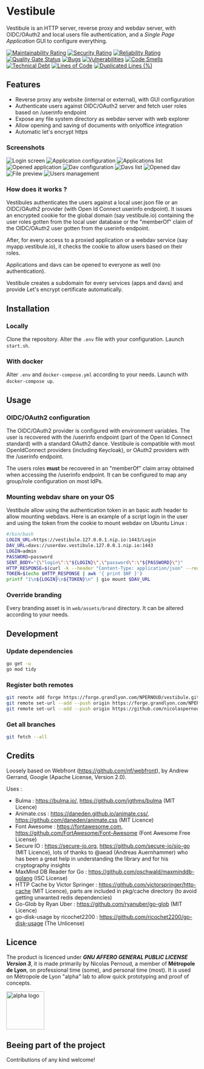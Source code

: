 # Vestibule

Vestibule is an HTTP server, reverse proxy and webdav server, with OIDC/OAuth2 and local users file authentication, and a _Single Page Application_ GUI to configure everything.

[![Maintainability Rating](https://sonarqube.forge.grandlyon.com/api/project_badges/measure?project=vestibule&metric=sqale_rating)](https://sonarqube.forge.grandlyon.com/dashboard?id=vestibule)
[![Security Rating](https://sonarqube.forge.grandlyon.com/api/project_badges/measure?project=vestibule&metric=security_rating)](https://sonarqube.forge.grandlyon.com/dashboard?id=vestibule)
[![Reliability Rating](https://sonarqube.forge.grandlyon.com/api/project_badges/measure?project=vestibule&metric=reliability_rating)](https://sonarqube.forge.grandlyon.com/dashboard?id=vestibule)
[![Quality Gate Status](https://sonarqube.forge.grandlyon.com/api/project_badges/measure?project=vestibule&metric=alert_status)](https://sonarqube.forge.grandlyon.com/dashboard?id=vestibule)
[![Bugs](https://sonarqube.forge.grandlyon.com/api/project_badges/measure?project=vestibule&metric=bugs)](https://sonarqube.forge.grandlyon.com/dashboard?id=vestibule)
[![Vulnerabilities](https://sonarqube.forge.grandlyon.com/api/project_badges/measure?project=vestibule&metric=vulnerabilities)](https://sonarqube.forge.grandlyon.com/dashboard?id=vestibule)
[![Code Smells](https://sonarqube.forge.grandlyon.com/api/project_badges/measure?project=vestibule&metric=code_smells)](https://sonarqube.forge.grandlyon.com/dashboard?id=vestibule)
[![Technical Debt](https://sonarqube.forge.grandlyon.com/api/project_badges/measure?project=vestibule&metric=sqale_index)](https://sonarqube.forge.grandlyon.com/dashboard?id=vestibule)
[![Lines of Code](https://sonarqube.forge.grandlyon.com/api/project_badges/measure?project=vestibule&metric=ncloc)](https://sonarqube.forge.grandlyon.com/dashboard?id=vestibule)
[![Duplicated Lines (%)](https://sonarqube.forge.grandlyon.com/api/project_badges/measure?project=vestibule&metric=duplicated_lines_density)](https://sonarqube.forge.grandlyon.com/dashboard?id=vestibule)

## Features

- Reverse proxy any website (internal or external), with GUI configuration
- Authenticate users against OIDC/OAuth2 server and fetch user roles based on /userinfo endpoint
- Expose any file system directory as webdav server with web explorer
- Allow opening and saving of documents with onlyoffice integration
- Automatic let's encrypt https

### Screenshots

![Login screen](miscellaneous/images/login.png "Login screen")
![Application configuration](miscellaneous/images/app_config.png "Application configuration")
![Applications list](miscellaneous/images/apps_list.png "Applications lists")
![Opened application](miscellaneous/images/opened_app.png "Opened application")
![Dav configuration](miscellaneous/images/dav_config.png "Dav configuration")
![Davs list](miscellaneous/images/davs_list.png "Davs list")
![Opened dav](miscellaneous/images/opened_dav.png "Opened dav")
![File preview](miscellaneous/images/file_preview.png "File preview")
![Users management](miscellaneous/images/users_management.png "Users management")

### How does it works ?

Vestibules authenticates the users against a local user.json file or an OIDC/OAuth2 provider (with Open Id Connect userinfo endpoint). It issues an encrypted cookie for the global domain (say vestibule.io) containing the user roles gotten from the local user database or the "memberOf" claim of the OIDC/OAuth2 user gotten from the userinfo endpoint.

After, for every access to a proxied application or a webdav service (say myapp.vestibule.io), it checks the cookie to allow users based on their roles.

Applications and davs can be opened to everyone as well (no authentication).

Vestibule creates a subdomain for every services (apps and davs) and provide Let's encrypt certificate automatically.

## Installation

### Locally

Clone the repository.
Alter the `.env` file with your configuration.
Launch `start.sh`.

### With docker

Alter `.env` and `docker-compose.yml` according to your needs.
Launch with `docker-compose up`.

## Usage

### OIDC/OAuth2 configuration

The OIDC/OAuth2 provider is configured with environment variables. The user is recovered with the /userinfo endpoint (part of the Open Id Connect standard) with a standard OAuth2 dance.
Vestibule is compatible with most OpenIdConnect providers (including Keycloak), or OAuth2 providers with the /userinfo endpoint.

The users roles **must** be recovered in an "memberOf" claim array obtained when accessing the /userinfo endpoint. It can be configured to map any group/role configuration on most IdPs.

### Mounting webdav share on your OS

Vestibule allow using the authentication token in an basic auth header to allow mounting webdavs.
Here is an example of a script login in the user and using the token from the cookie to mount webdav on Ubuntu Linux :

```bash
#/bin/bash
LOGIN_URL=https://vestibule.127.0.0.1.nip.io:1443/Login
DAV_URL=davs://userdav.vestibule.127.0.0.1.nip.io:1443
LOGIN=admin
PASSWORD=password
SENT_BODY="{\"login\":\"${LOGIN}\",\"password\":\"${PASSWORD}\"}"
HTTP_RESPONSE=$(curl -k --header "Content-Type: application/json" --request POST --data ${SENT_BODY} --silent --output /dev/null --cookie-jar - $LOGIN_URL)
TOKEN=$(echo $HTTP_RESPONSE | awk '{ print $NF }')
printf "1\n${LOGIN}\n${TOKEN}\n" | gio mount $DAV_URL
```

### Override branding

Every branding asset is in `web/assets/brand` directory. It can be altered according to your needs.

## Development

### Update dependencies

```bash
go get -u
go mod tidy
```

### Register both remotes

```bash
git remote add forge https://forge.grandlyon.com/NPERNOUD/vestibule.git
git remote set-url --add --push origin https://forge.grandlyon.com/NPERNOUD/vestibule.git
git remote set-url --add --push origin https://github.com/nicolaspernoud/Vestibule.git
```

### Get all branches

```bash
git fetch --all
```

## Credits

Loosely based on Webfront (https://github.com/nf/webfront), by Andrew Gerrand, Google (Apache License, Version 2.0).

Uses :

- Bulma : https://bulma.io/, https://github.com/jgthms/bulma (MIT Licence)
- Animate.css : https://daneden.github.io/animate.css/, https://github.com/daneden/animate.css (MIT Licence)
- Font Awesome : https://fontawesome.com, https://github.com/FortAwesome/Font-Awesome (Font Awesome Free License)
- Secure IO : https://secure-io.org, https://github.com/secure-io/sio-go (MIT Licence), lots of thanks to @aead (Andreas Auernhammer) who has been a great help in understanding the library and for his cryptography insights
- MaxMind DB Reader for Go : https://github.com/oschwald/maxminddb-golang (ISC License)
- HTTP Cache by Victor Springer : https://github.com/victorspringer/http-cache (MIT Licence), parts are included in pkg/cache directory (to avoid getting unwanted redis dependencies)
- Go-Glob by Ryan Uber : https://github.com/ryanuber/go-glob (MIT Licence)
- go-disk-usage by ricochet2200 : https://github.com/ricochet2200/go-disk-usage (The Unlicense)

## Licence

The product is licenced under **_GNU AFFERO GENERAL PUBLIC LICENSE Version 3_**, it is made primarily by Nicolas Pernoud, a member of **Métropole de Lyon**, on professional time (some), and personal time (most). It is used on Métropole de Lyon "alpha" lab to allow quick prototyping and proof of concepts.

<img src="miscellaneous/images/logo_alpha_couleurs_RVB.png" alt="alpha logo" style="height:100px;">

## Beeing part of the project

Contributions of any kind welcome!

